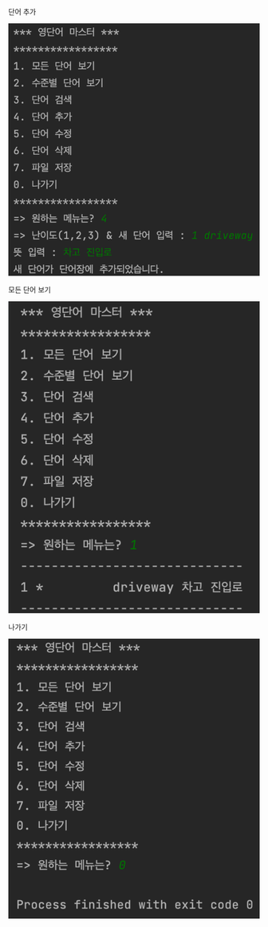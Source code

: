 단어 추가

<img src = "https://github.com/jjas-min/PracticalProject1/blob/master/screenshot/%E1%84%83%E1%85%A1%E1%86%AB%E1%84%8B%E1%85%A5%E1%84%8E%E1%85%AE%E1%84%80%E1%85%A1.png?raw=true">

모든 단어 보기

<img src = "https://github.com/jjas-min/PracticalProject1/blob/master/screenshot/%E1%84%86%E1%85%A9%E1%84%83%E1%85%B3%E1%86%AB%20%E1%84%83%E1%85%A1%E1%86%AB%E1%84%8B%E1%85%A5%20%E1%84%87%E1%85%A9%E1%84%80%E1%85%B5.png?raw=true">

나가기

<img src = "https://github.com/jjas-min/PracticalProject1/blob/master/screenshot/%E1%84%82%E1%85%A1%E1%84%80%E1%85%A1%E1%84%80%E1%85%B5.png?raw=true">
